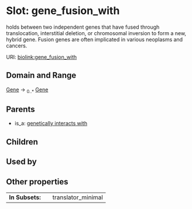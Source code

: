 
# Slot: gene_fusion_with


holds between two independent genes that have fused through  translocation, interstitial deletion, or chromosomal inversion to  form a new, hybrid gene. Fusion genes are often implicated in various neoplasms and cancers.

URI: [biolink:gene_fusion_with](https://w3id.org/biolink/vocab/gene_fusion_with)


## Domain and Range

[Gene](Gene.md) &#8594;  <sub>0..\*</sub> [Gene](Gene.md)

## Parents

 *  is_a: [genetically interacts with](genetically_interacts_with.md)

## Children


## Used by


## Other properties

|  |  |  |
| --- | --- | --- |
| **In Subsets:** | | translator_minimal |

